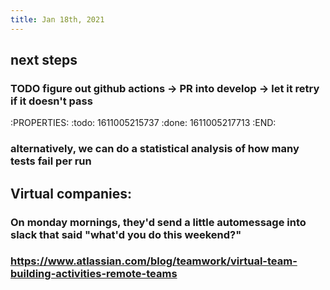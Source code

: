 ```yaml
---
title: Jan 18th, 2021
---
```


## next steps
### TODO figure out github actions -> PR into develop -> let it retry if it doesn't pass
:PROPERTIES:
:todo: 1611005215737
:done: 1611005217713
:END:
### alternatively, we can do a statistical analysis of how many tests fail per run
## Virtual companies:
### On monday mornings, they'd send a little automessage into slack that said "what'd you do this weekend?"
### https://www.atlassian.com/blog/teamwork/virtual-team-building-activities-remote-teams
###
